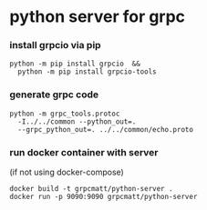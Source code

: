 # python server for grpc

### install grpcio via pip
```
python -m pip install grpcio  &&
  python -m pip install grpcio-tools
```

### generate grpc code
```
python -m grpc_tools.protoc
  -I../../common --python_out=.
  --grpc_python_out=. ../../common/echo.proto
```


### run docker container with server
(if not using docker-compose)
```
docker build -t grpcmatt/python-server .
docker run -p 9090:9090 grpcmatt/python-server
```